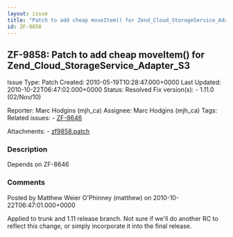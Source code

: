 ```yaml
---
layout: issue
title: "Patch to add cheap moveItem() for Zend_Cloud_StorageService_Adapter_S3"
id: ZF-9858
---
```


ZF-9858: Patch to add cheap moveItem() for Zend\_Cloud\_StorageService\_Adapter\_S3
-----------------------------------------------------------------------------------

 Issue Type: Patch Created: 2010-05-19T10:28:47.000+0000 Last Updated: 2010-10-22T06:47:02.000+0000 Status: Resolved Fix version(s): - 1.11.0 (02/Nov/10)
 
 Reporter:  Marc Hodgins (mjh\_ca)  Assignee:  Marc Hodgins (mjh\_ca)  Tags: 
 Related issues: - [ZF-8646](/issues/browse/ZF-8646)
 
 Attachments: - [zf9858.patch](/issues/secure/attachment/13084/zf9858.patch)
 
### Description

Depends on ZF-8646

 

 

### Comments

Posted by Matthew Weier O'Phinney (matthew) on 2010-10-22T06:47:01.000+0000

Applied to trunk and 1.11 release branch. Not sure if we'll do another RC to reflect this change, or simply incorporate it into the final release.

 

 